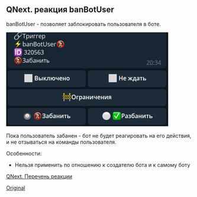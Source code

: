 ## QNext. реакция banBotUser

banBotUser - позволяет заблокировать пользователя в боте.

![](./1.png)

Пока пользователь забанен - бот не будет реагировать на его действия, и не отзываться на команды пользователя.



Особенности:
* Нельзя применить по отношению к создателю бота и к самому боту



[QNext. Перечень реакции](/docs-test/reactions)
  
[Original](https://telegra.ph/QNext-admin-reaction-banBotUser-05-07)